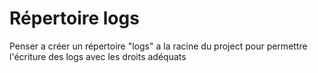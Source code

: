 # Répertoire logs


Penser a créer un répertoire "logs" a la racine du project pour permettre l'écriture des logs avec les droits adéquats